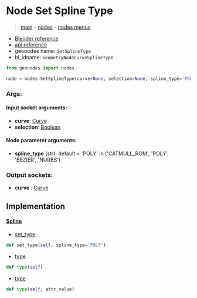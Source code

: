 # Node Set Spline Type

> [main](../structure.md) - [nodes](nodes.md) - [nodes menus](nodes_menus.md)

- [Blender reference](https://docs.blender.org/manual/en/latest/modeling/geometry_nodes/curve/set_spline_type.html)
- [api reference](https://docs.blender.org/api/current/bpy.types.GeometryNodeCurveSplineType.html)
- geonodes name: `SetSplineType`
- bl_idname: `GeometryNodeCurveSplineType`

```python
from geonodes import nodes

node = nodes.SetSplineType(curve=None, selection=None, spline_type='POLY')
```

### Args:

#### Input socket arguments:

- **curve**: [Curve](Curve.md)
- **selection**: [Boolean](Boolean.md)

#### Node parameter arguments:

- **spline_type** (str): default = 'POLY' in ('CATMULL_ROM', 'POLY', 'BEZIER', 'NURBS')

### Output sockets:

- **curve** : [Curve](Curve.md)

## Implementation

#### [Spline](Spline.md)

 - [set_type](Spline.md#set_type)
  ```python
  def set_type(self, spline_type='POLY')
  ```

 - [type](Spline.md#type-property)
  ```python
  def type(self)
  ```

 - [type](Spline.md#type)
  ```python
  def type(self, attr_value)
  ```

